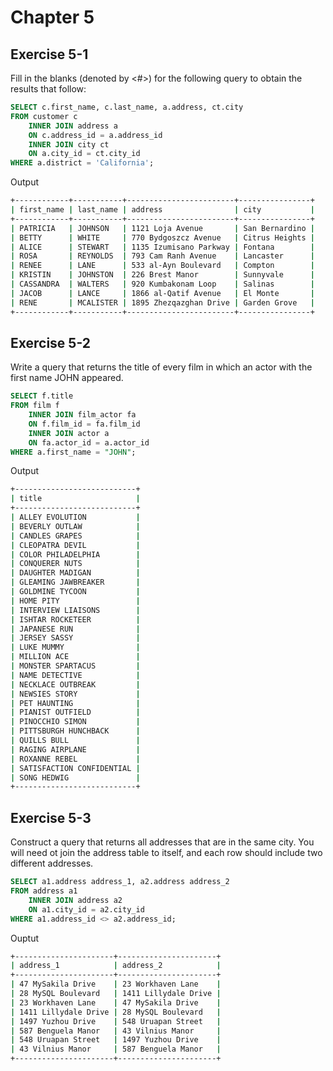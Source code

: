 # Chapter 5

## Exercise 5-1

Fill in the blanks (denoted by <#>) for the following query to obtain the results that follow:

```sql
SELECT c.first_name, c.last_name, a.address, ct.city
FROM customer c
    INNER JOIN address a
    ON c.address_id = a.address_id
    INNER JOIN city ct
    ON a.city_id = ct.city_id
WHERE a.district = 'California';
```

Output

```bash
+------------+-----------+------------------------+----------------+
| first_name | last_name | address                | city           |
+------------+-----------+------------------------+----------------+
| PATRICIA   | JOHNSON   | 1121 Loja Avenue       | San Bernardino |
| BETTY      | WHITE     | 770 Bydgoszcz Avenue   | Citrus Heights |
| ALICE      | STEWART   | 1135 Izumisano Parkway | Fontana        |
| ROSA       | REYNOLDS  | 793 Cam Ranh Avenue    | Lancaster      |
| RENEE      | LANE      | 533 al-Ayn Boulevard   | Compton        |
| KRISTIN    | JOHNSTON  | 226 Brest Manor        | Sunnyvale      |
| CASSANDRA  | WALTERS   | 920 Kumbakonam Loop    | Salinas        |
| JACOB      | LANCE     | 1866 al-Qatif Avenue   | El Monte       |
| RENE       | MCALISTER | 1895 Zhezqazghan Drive | Garden Grove   |
+------------+-----------+------------------------+----------------+
```

## Exercise 5-2

Write a query that returns the title of every film in which an actor with the first name JOHN appeared.

```sql
SELECT f.title
FROM film f
    INNER JOIN film_actor fa
    ON f.film_id = fa.film_id
    INNER JOIN actor a
    ON fa.actor_id = a.actor_id
WHERE a.first_name = "JOHN";
```

Output

```bash
+---------------------------+
| title                     |
+---------------------------+
| ALLEY EVOLUTION           |
| BEVERLY OUTLAW            |
| CANDLES GRAPES            |
| CLEOPATRA DEVIL           |
| COLOR PHILADELPHIA        |
| CONQUERER NUTS            |
| DAUGHTER MADIGAN          |
| GLEAMING JAWBREAKER       |
| GOLDMINE TYCOON           |
| HOME PITY                 |
| INTERVIEW LIAISONS        |
| ISHTAR ROCKETEER          |
| JAPANESE RUN              |
| JERSEY SASSY              |
| LUKE MUMMY                |
| MILLION ACE               |
| MONSTER SPARTACUS         |
| NAME DETECTIVE            |
| NECKLACE OUTBREAK         |
| NEWSIES STORY             |
| PET HAUNTING              |
| PIANIST OUTFIELD          |
| PINOCCHIO SIMON           |
| PITTSBURGH HUNCHBACK      |
| QUILLS BULL               |
| RAGING AIRPLANE           |
| ROXANNE REBEL             |
| SATISFACTION CONFIDENTIAL |
| SONG HEDWIG               |
+---------------------------+
```

## Exercise 5-3

Construct a query that returns all addresses that are in the same city. You will need ot join the address table to itself, and each row should include two different addresses.

```sql
SELECT a1.address address_1, a2.address address_2
FROM address a1
    INNER JOIN address a2
    ON a1.city_id = a2.city_id
WHERE a1.address_id <> a2.address_id;
```

Ouptut

```bash
+----------------------+----------------------+
| address_1            | address_2            |
+----------------------+----------------------+
| 47 MySakila Drive    | 23 Workhaven Lane    |
| 28 MySQL Boulevard   | 1411 Lillydale Drive |
| 23 Workhaven Lane    | 47 MySakila Drive    |
| 1411 Lillydale Drive | 28 MySQL Boulevard   |
| 1497 Yuzhou Drive    | 548 Uruapan Street   |
| 587 Benguela Manor   | 43 Vilnius Manor     |
| 548 Uruapan Street   | 1497 Yuzhou Drive    |
| 43 Vilnius Manor     | 587 Benguela Manor   |
+----------------------+----------------------+
```

